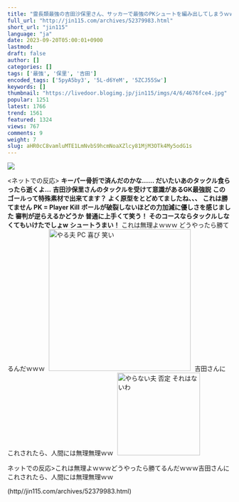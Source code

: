 ```yaml
---
title: "霊長類最強の吉田沙保里さん、サッカーで最強のPKシュートを編み出してしまうｗｗｗ上手いｗｗｗ "
full_url: "http://jin115.com/archives/52379983.html"
short_url: "jin115"
language: "ja"
date: 2023-09-20T05:00:01+0900
lastmod: 
draft: false
author: []
categories: []
tags: ['最強', '保里', '吉田']
encoded_tags: ['5pyA5by3', '5L-d6YeM', '5ZCJ55Sw']
keywords: []
thumbnail: "https://livedoor.blogimg.jp/jin115/imgs/4/6/4676fce4.jpg"
popular: 1251
latest: 1766
trend: 1561
featured: 1324
views: 767
comments: 9
weight: 7
slug: aHR0cC8vamluMTE1LmNvbS9hcmNoaXZlcy81MjM3OTk4My5odG1s
---
```


![](https://livedoor.blogimg.jp/jin115/imgs/4/6/4676fce4.jpg)

<div><a name='more'></a> <ネットでの反応> <b>キーパー骨折で済んだのかな…… だいたいあのタックル食らったら逝くよ…</b> <b>吉田沙保里さんのタックルを受けて意識があるGK最強説</b> <b>このゴールって特殊素材で出来てます？ よく原型をとどめてましたね、、、</b> <b>これは勝てません</b> <b>PK = Player Kill</b> <b>ボールが破裂しないほどの力加減に優しさを感じました</b> <b>審判が逆らえるかどうか</b> <b>普通に上手くて笑う！ そのコースならタックルしなくてもいけたでしょw</b> <b>シュートうまい！</b> これは無理よｗｗｗ どうやったら勝てるんだｗｗｗ <img src='https//livedoor.blogimg.jp/jin115/imgs/1/0/1045dbfc.gif' alt='やる夫 PC 喜び 笑い' width='319' border='0' hspace='5' class='pict'> 吉田さんにこれされたら、人間には無理無理ｗｗ <img src='https//livedoor.blogimg.jp/jin115/imgs/e/8/e81c286f.gif' alt='やらない夫 否定 それはないわ' width='186' border='0' hspace='5' class='pict'> <p>ネットでの反応>これは無理よｗｗｗどうやったら勝てるんだｗｗｗ吉田さんにこれされたら、人間には無理無理ｗｗ</p></div>

(http//jin115.com/archives/52379983.html)
